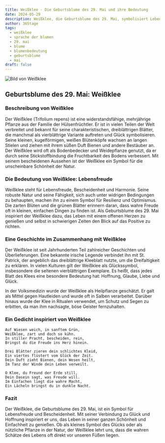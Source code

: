 ```yaml
---
title: Weißklee - Die Geburtsblume des 29. Mai und ihre Bedeutung
date: 2024-05-29
description: Weißklee, die Geburtsblume des 29. Mai, symbolisiert Lebensfreude. Erfahre mehr über ihre Geschichte, Bedeutung und Symbolik in der Sprache der Blumen.
author: 365tage
tags:
  - weißklee
  - sprache der blumen
  - 29. mai
  - blume
  - blumenbedeutung
  - geburtsblume
  - mai
draft: false
---
```


![Bild von Weißklee](https://cdn.pixabay.com/photo/2018/09/03/09/02/clover-3650704_640.jpg#center)


## Geburtsblume des 29. Mai: Weißklee

### Beschreibung von Weißklee

Der Weißklee (Trifolium repens) ist eine widerstandsfähige, mehrjährige Pflanze aus der Familie der Hülsenfrüchtler. Er ist in vielen Teilen der Welt verbreitet und bekannt für seine charakteristischen, dreiblättrigen Blätter, die manchmal als vierblättrige Variante auftreten und Glück symbolisieren. Seine kleinen, kugelförmigen, weißen Blütenköpfe wachsen an langen Stielen und ziehen mit ihrem süßen Duft Bienen und andere Bestäuber an. Der Weißklee wird oft als Bodenbedecker und Weidepflanze genutzt, da er durch seine Stickstoffbindung die Fruchtbarkeit des Bodens verbessert. Mit seinem bescheidenen Aussehen ist der Weißklee ein Symbol für die unscheinbare Schönheit der Natur.

### Die Bedeutung von Weißklee: Lebensfreude

Weißklee steht für Lebensfreude, Bescheidenheit und Harmonie. Seine robuste Natur und seine Fähigkeit, sich auch unter widrigen Bedingungen zu behaupten, machen ihn zu einem Symbol für Resilienz und Optimismus. Die zarten Blüten und die grünen Blätter erinnern daran, dass wahre Freude oft in kleinen, einfachen Dingen zu finden ist. Als Geburtsblume des 29. Mai inspiriert der Weißklee dazu, das Leben mit einem offenen Herzen zu genießen und selbst in schwierigen Zeiten den Blick auf das Positive zu richten.

### Eine Geschichte im Zusammenhang mit Weißklee

Der Weißklee ist seit Jahrhunderten Teil zahlreicher Geschichten und Überlieferungen. Eine bekannte irische Legende verbindet ihn mit St. Patrick, der angeblich das dreiblättrige Kleeblatt nutzte, um die Dreifaltigkeit zu erklären. In vielen Kulturen gilt der Weißklee als Glückssymbol, insbesondere die seltenen vierblättrigen Exemplare. Es heißt, dass jedes Blatt des Klees eine besondere Bedeutung hat: Hoffnung, Glaube, Liebe und Glück.

In der Volksmedizin wurde der Weißklee als Heilpflanze geschätzt. Er galt als Mittel gegen Hautleiden und wurde oft in Salben verarbeitet. Darüber hinaus wurde der Klee in Ritualen verwendet, um Schutz und Segen zu erbitten, da man ihm nachsagte, böse Geister fernzuhalten.

### Ein Gedicht inspiriert von Weißklee

```
Auf Wiesen weich, in sanftem Grün,  
Weißklee, zart und doch so kühn.  
In stiller Pracht, bescheiden, rein,  
Bringst du die Freude ins Herz hinein.  

Drei Blätter zieren dein schlichtes Kleid,  
Ein viertes flüstert vom Glück der Zeit.  
Dein Duft zieht Bienen, dein Wesen heilt,  
Im Tanz der Winde dein Leben verweilt.  

O Klee, du Freund der Erde still,  
Dein Dasein sagt, was Freude will.  
Im Einfachen liegt die wahre Macht,  
Ein Lächeln bringst du in dunkle Nacht.  
```

### Fazit

Der Weißklee, die Geburtsblume des 29. Mai, ist ein Symbol für Lebensfreude und Bescheidenheit. Mit seiner Verbindung zu Glück und Hoffnung inspiriert er uns, das Leben in seiner ganzen Schönheit und Einfachheit zu genießen. Ob als kleines Symbol des Glücks oder als nützliche Pflanze in der Natur, der Weißklee lehrt uns, dass die wahren Schätze des Lebens oft direkt vor unseren Füßen liegen.